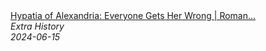 <!--2024-07-21 00:21:39-->
<div class="yb">
  <a class="nodecor" href="/posts.html?istoriya/hypatia_of_alexandria_everyone_gets_her_wrong_roman_history_extra_history">
    <img class="preview" data-videoid="Eoa4hydiLps" src="https://i.ytimg.com/vi/Eoa4hydiLps/hqdefault.jpg" align="middle" alt="">
  </a>
  <div class="inlbl text">
    <a class="nodecor" href="/posts.html?istoriya/hypatia_of_alexandria_everyone_gets_her_wrong_roman_history_extra_history">Hypatia of Alexandria: Everyone Gets Her Wrong | Roman...</a><br>
    <i class="smaller2">Extra History</i><br>
    <i class="smaller3">2024-06-15</i>
  </div>
</div>
